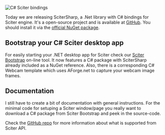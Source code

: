 ![C# Sciter bindings](/Content/BlogCDN/csharp-bindings.png)

Today we are releasing SciterSharp, a .Net library with C# bindings for Sciter engine. It's a open-source project and is available at [GitHub](https://github.com/ramon-mendes/SciterSharp). You should install it via the [official NuGet package](https://www.nuget.org/packages/SciterSharp/).

## Bootstrap your C# Sciter desktop app

For easily starting your .NET desktop app for Sciter check our [Sciter Bootstrap](/Bootstrap) on-line tool. It now features a C# package with SciterSharp already included as a NuGet reference. Also, there is a corresponding C# Webcam template which uses AForge.net to capture your webcam image frames.

## Documentation

I still have to create a bit of documentation with general instructions. For the minimal code for setuping a Sciter window/page you really want to download a C# package from Sciter Bootstrap and peek in the source-code.

Check the [GitHub repo](https://github.com/ramon-mendes/SciterSharp) for more information about what is supported from Sciter API.